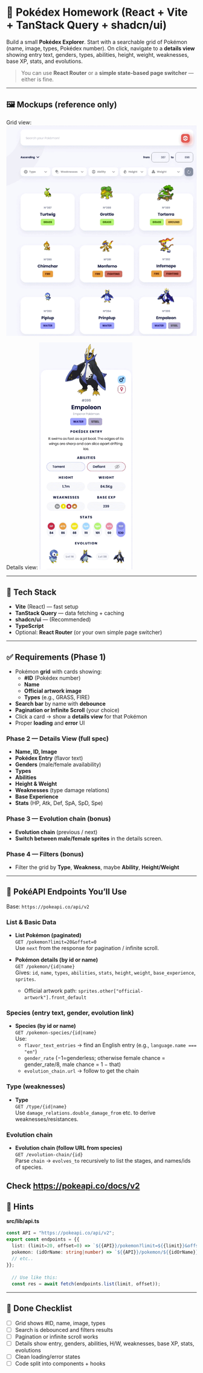 # 📘 Pokédex Homework (React + Vite + TanStack Query + shadcn/ui)

Build a small **Pokédex Explorer**. Start with a searchable grid of Pokémon (name, image, types, Pokédex number).
On click, navigate to a **details view** showing entry text, genders, types, abilities, height, weight, weaknesses, base XP, stats, and evolutions.

> You can use **React Router** or a **simple state-based page switcher** — either is fine.

---

## 🖼️ Mockups (reference only)

Grid view:
![Grid mock](example1.png)

Details view:
![Details mock](example2.png)

---

## 🧰 Tech Stack

- **Vite** (React) — fast setup
- **TanStack Query** — data fetching + caching
- **shadcn/ui** — (Recommended)
- **TypeScript**
- Optional: **React Router** (or your own simple page switcher)

---

## ✅ Requirements (Phase 1)

- Pokémon **grid** with cards showing:
  - **#ID** (Pokédex number)
  - **Name**
  - **Official artwork image**
  - **Types** (e.g., GRASS, FIRE)
- **Search bar** by name with **debounce**
- **Pagination or Infinite Scroll** (your choice)
- Click a card → show a **details view** for that Pokémon
- Proper **loading** and **error** UI

### Phase 2 — Details View (full spec)

- **Name, ID, Image**
- **Pokédex Entry** (flavor text)
- **Genders** (male/female availability)
- **Types**
- **Abilities**
- **Height & Weight**
- **Weaknesses** (type damage relations)
- **Base Experience**
- **Stats** (HP, Atk, Def, SpA, SpD, Spe)

### Phase 3 — Evolution chain (bonus)

- **Evolution chain** (previous / next)
- **Switch between male/female sprites** in the details screen.

### Phase 4 — Filters (bonus)

- Filter the grid by **Type**, **Weakness**, maybe **Ability**, **Height/Weight**

---

## 🔗 PokéAPI Endpoints You’ll Use

Base: `https://pokeapi.co/api/v2`

### List & Basic Data

- **List Pokémon (paginated)**  
  `GET /pokemon?limit=20&offset=0`  
  Use `next` from the response for pagination / infinite scroll.

- **Pokémon details (by id or name)**  
  `GET /pokemon/{id|name}`  
  Gives: `id`, `name`, `types`, `abilities`, `stats`, `height`, `weight`, `base_experience`, `sprites`.

  - Official artwork path: `sprites.other["official-artwork"].front_default`

### Species (entry text, gender, evolution link)

- **Species (by id or name)**  
  `GET /pokemon-species/{id|name}`  
  Use:
  - `flavor_text_entries` → find an English entry (e.g., `language.name === "en"`)
  - `gender_rate` (−1=genderless; otherwise female chance = gender_rate/8, male chance = 1 − that)
  - `evolution_chain.url` → follow to get the chain

### Type (weaknesses)

- **Type**  
  `GET /type/{id|name}`  
  Use `damage_relations.double_damage_from` etc. to derive weaknesses/resistances.

### Evolution chain

- **Evolution chain (follow URL from species)**  
  `GET /evolution-chain/{id}`  
  Parse `chain` → `evolves_to` recursively to list the stages, and names/ids of species.

## Check https://pokeapi.co/docs/v2

## 🧠 Hints

**src/lib/api.ts**

```ts
const API = "https://pokeapi.co/api/v2";
export const endpoints = {{
  list: (limit=20, offset=0) => `${{API}}/pokemon?limit=${{limit}}&offset=${{offset}}`,
  pokemon: (idOrName: string|number) => `${{API}}/pokemon/${{idOrName}}`,
  // etc..
}};

  // Use like this:
  const res = await fetch(endpoints.list(limit, offset));
```

---

## 🧪 Done Checklist

- [ ] Grid shows #ID, name, image, types
- [ ] Search is debounced and filters results
- [ ] Pagination or infinite scroll works
- [ ] Details show entry, genders, abilities, H/W, weaknesses, base XP, stats, evolutions
- [ ] Clean loading/error states
- [ ] Code split into components + hooks
